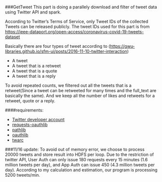 ###GetTweet
This part is doing a parallely download and filter of tweet data using Twitter API and spark.

According to Twitter’s Terms of Service, only Tweet IDs of the collected Tweets can be released publicly.
The tweet IDs used for this part is from https://ieee-dataport.org/open-access/coronavirus-covid-19-tweets-dataset

Basically there are four types of tweet according to (https://gwu-libraries.github.io/sfm-ui/posts/2016-11-10-twitter-interaction)
* A tweet
* A tweet that is a retweet
* A tweet that is a quote
* A tweet that is a reply

To avoid repeated counts, we filtered out all the tweets that is a retweet(Since a tweet can be retweeted for many times and the full_text are basically the same).
And we keep all the number of likes and retweets for a retweet, quote or a reply.

####requirements:
* [Twitter developer account](https://developer.twitter.com/en/apply-for-access)
* [requests-oauthlib](https://pypi.org/project/requests-oauthlib/#files)
* [pathlib](https://pypi.org/project/pathlib/#files)
* [oauthlib](https://pypi.org/project/oauthlib/#files)
* [twarc](https://github.com/DocNow/twarc)

###11/16 update:
To avoid out of memory error, we choose to process 20000 tweets and store result into HDFS per loop.
Due to the restriction of twitter API, User Auth can only issue 180 requests every 15 minutes (1.6 million tweets per day), and App Auth can issue 450 (4.3 million tweets per day).
According to my calculation and estimation, our program is processing 5200 tweets/min.